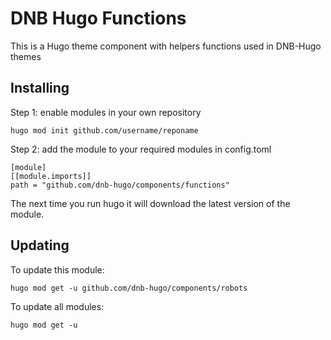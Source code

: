 # DNB Hugo Functions

This is a Hugo theme component with helpers functions used in DNB-Hugo themes 

## Installing

Step 1: enable modules in your own repository

```shell script
hugo mod init github.com/username/reponame
```

Step 2: add the module to your required modules in config.toml

```
[module]
[[module.imports]]
path = "github.com/dnb-hugo/components/functions"
```

The next time you run hugo it will download the latest version of the module.

## Updating

To update this module:

```
hugo mod get -u github.com/dnb-hugo/components/robots
```

To update all modules:

```
hugo mod get -u
```
